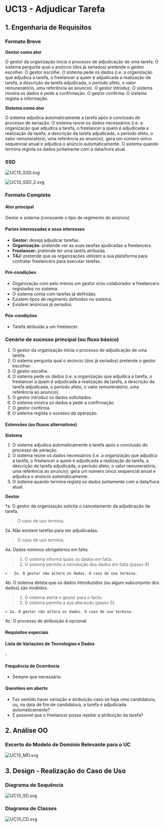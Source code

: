 # UC13 - Adjudicar Tarefa


## 1. Engenharia de Requisitos

### Formato Breve
**Gestor como ator**

O gestor da organização inicia o processo de adjudicação de uma tarefa. O sistema pergunta qual o anúncio (dos já seriados) pretende o gestor escolher. O gestor escolhe. O sistema pede os dados (i.e. a organização que adjudica a tarefa, o freelancer a quem é adjudicada a realização da tarefa, a descrição da tarefa adjudicada, o período afeto, o valor remuneratório, uma referência ao anuncio). O gestor introduz. O sistema mostra os dados e pede a confirmação. O gestor confirma. O sistema regista a informação.

**Sistema como ator**

O sistema adjudica automaticamente a tarefa após a conclusão do processo de seriação. O sistema reúne os dados necessários (i.e. a organização que adjudica a tarefa, o freelancer a quem é adjudicada a realização da tarefa, a descrição da tarefa adjudicada, o período afeto, o valor remuneratório, uma referência ao anuncio), gera um número único sequencial anual e adjudica o anúncio automaticamente. O sistema quando termina regista os dados juntamente com a data/hora atual.

### SSD
![UC13_SSD.svg](UC13_SSD.svg)

![UC13_SSD_2.svg](UC13_SSD_2.svg)


### Formato Completo

#### Ator principal

Gestor e sistema (consoante o tipo de regimento do anúncio)

#### Partes interessadas e seus interesses
* **Gestor:** deseja adjudicar tarefas.
* **Organização:** pretende ver as suas tarefas ajudicadas a freelancers.
* **Freelancer:** pretende ter uma tarefa atribuída.
* **T4J:** pretende que as organizações utilizem a sua plataforma para contratar freelancers para executar tarefas.

#### Pré-condições
* Organização com pelo menos um gestor e/ou colaborador e freelancers registados no sistema.
* O sistema conta com tarefas já definidas.
* Existem tipos de regimento definidos no sistema.
* Existem anúncios já seriados.

#### Pós-condições
* Tarefa atribuída a um freelancer.

### Cenário de sucesso principal (ou fluxo básico)

1. O gestor da organização inicia o processo de adjudicação de uma tarefa.
2. O sistema pergunta qual o anúncio (dos já seriados) pretende o gestor escolher.
3. O gestor escolhe.
4. O sistema pede os dados (i.e. a organização que adjudica a tarefa, o freelancer a quem é adjudicada a realização da tarefa, a descrição da tarefa adjudicada, o período afeto, o valor remuneratório, uma referência ao anuncio).
5. O gestor introduz os dados solicitados.
6. O sistema mostra os dados e pede a confirmação.
7. O gestor confirma.
8. O sistema regista o sucesso da operação.



#### Extensões (ou fluxos alternativos)

**Sistema**
1. O sistema adjudica automaticamente a tarefa após a conclusão do processo de seriação.
2. O sistema reúne os dados necessários (i.e. a organização que adjudica a tarefa, o freelancer a quem é adjudicada a realização da tarefa, a descrição da tarefa adjudicada, o período afeto, o valor remuneratório, uma referência ao anuncio), gera um número único sequencial anual e adjudica o anúncio automaticamente.
3. O sistema quando termina regista os dados juntamente com a data/hora atual.

**Gestor**

*a. O gestor da organização solicita o cancelamento da adjudicação da tarefa.
> O caso de uso termina.

2a. Não existem tarefas para ser adjudicadas.
> O caso de uso termina.

4a. Dados mínimos obrigatórios em falta.
>	1. O sistema informa quais os dados em falta.
>	2. O sistema permite a introdução dos dados em falta (passo 4) 
>
	>	2a. O gestor não altera os dados. O caso de uso termina.

4b. O sistema deteta que os dados introduzidos (ou algum subconjunto dos dados) são inválidos.
>   1. O sistema alerta o gestor para o facto.
>   2. O sistema permite a sua alteração (passo 5).
>
	> 2a. O gestor não altera os dados. O caso de uso termina.

4c. O processo de atribuição é opcional

#### Requisitos especiais


#### Lista de Variações de Tecnologias e Dados
\-

#### Frequência de Ocorrência
* Sempre que necessário.

#### Questões em aberto
* Faz sentido haver seriação e atribuição caso só haja uma candidatura, ou, na data de fim de candidatura, a tarefa é adjudicada automaticamente?
* É possível que o freelancer possa rejeitar a atribuição da tarefa?

## 2. Análise OO

### Excerto do Modelo de Domínio Relevante para o UC

![UC13_MD.svg](UC13_MD.svg)


## 3. Design - Realização do Caso de Uso

###	Diagrama de Sequência

![UC13_SD.svg](UC13_SD.svg)


###	Diagrama de Classes

![UC13_CD.svg](UC13_CD.svg)